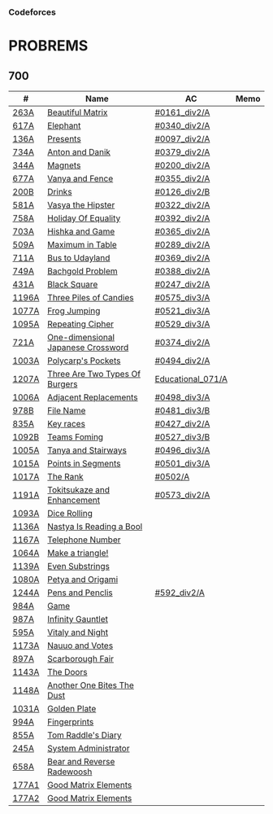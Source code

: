### Codeforces

# PROBREMS

## 700

| # | Name | AC | Memo |
| --- | --- | --- | --- |
| [263A](https://codeforces.com/problemset/problem/263/A) |[Beautiful Matrix](https://codeforces.com/problemset/problem/263/A) |[#0161_div2/A](https://github.com/takahironakamori/Codeforces/tree/master/Submissions/%230161_div2/A) ||
| [617A](https://codeforces.com/problemset/problem/617/A) |[Elephant](https://codeforces.com/problemset/problem/617/A) |[#0340_div2/A](https://github.com/takahironakamori/Codeforces/tree/master/Submissions/%230340_div2/A) | |
| [136A](https://codeforces.com/problemset/problem/136/A) |[Presents](https://codeforces.com/problemset/problem/136/A) |[#0097_div2/A](https://github.com/takahironakamori/Codeforces/tree/master/Submissions/%230097_div2/A) | |
| [734A](https://codeforces.com/problemset/problem/734/A) |[Anton and Danik](https://codeforces.com/problemset/problem/734/A) |[#0379_div2/A](https://github.com/takahironakamori/Codeforces/tree/master/Submissions/%230379_div2/A) | |
| [344A](https://codeforces.com/problemset/problem/344/A) |[Magnets](https://codeforces.com/problemset/problem/344/A) |[#0200_div2/A](https://github.com/takahironakamori/Codeforces/tree/master/Submissions/%230200_div2/A) | |
| [677A](https://codeforces.com/problemset/problem/677/A) |[Vanya and Fence](https://codeforces.com/problemset/problem/677/A) |[#0355_div2/A](https://github.com/takahironakamori/Codeforces/tree/master/Submissions/%230355_div2/A) | |
| [200B](https://codeforces.com/problemset/problem/200/B) |[Drinks](https://codeforces.com/problemset/problem/200/B) |[#0126_div2/B](https://github.com/takahironakamori/Codeforces/tree/master/Submissions/%230126_div2/B) | |
| [581A](https://codeforces.com/problemset/problem/581/A) |[Vasya the Hipster](https://codeforces.com/problemset/problem/581/A) |[#0322_div2/A](https://github.com/takahironakamori/Codeforces/tree/master/Submissions/%230322_div2/A) | |
| [758A](https://codeforces.com/problemset/problem/758/A) |[Holiday Of Equality](https://codeforces.com/problemset/problem/758/A) |[#0392_div2/A](https://github.com/takahironakamori/Codeforces/tree/master/Submissions/%230392_div2/A) | |
| [703A](https://codeforces.com/problemset/problem/703/A) |[Hishka and Game](https://codeforces.com/problemset/problem/703/A) |[#0365_div2/A](https://github.com/takahironakamori/Codeforces/tree/master/Submissions/%230365_div2/A) | |
| [509A](https://codeforces.com/problemset/problem/509/A) |[Maximum in Table](https://codeforces.com/problemset/problem/509/A) |[#0289_div2/A](https://github.com/takahironakamori/Codeforces/tree/master/Submissions/%230289_div2/A) | |
| [711A](https://codeforces.com/problemset/problem/711/A) |[Bus to Udayland](https://codeforces.com/problemset/problem/711/A) |[#0369_div2/A](https://github.com/takahironakamori/Codeforces/tree/master/Submissions/%230369_div2/A) | |
| [749A](https://codeforces.com/problemset/problem/749/A) |[Bachgold Problem](https://codeforces.com/problemset/problem/749/A) |[#0388_div2/A](https://github.com/takahironakamori/Codeforces/tree/master/Submissions/%230388_div2/A) | |
| [431A](https://codeforces.com/problemset/problem/431/A) |[Black Square](https://codeforces.com/problemset/problem/431/A) |[#0247_div2/A](https://github.com/takahironakamori/Codeforces/tree/master/Submissions/%230247_div2/A) | |
| [1196A](https://codeforces.com/problemset/problem/1196/A) |[Three Piles of Candies](https://codeforces.com/problemset/problem/1196/A) |[#0575_div3/A](https://github.com/takahironakamori/Codeforces/tree/master/Submissions/%230575_div3/A) | |
| [1077A](https://codeforces.com/problemset/problem/1077/A) |[Frog Jumping](https://codeforces.com/problemset/problem/1077/A) |[#0521_div3/A](https://github.com/takahironakamori/Codeforces/tree/master/Submissions/%230521_div3/A) | |
| [1095A](https://codeforces.com/problemset/problem/1095/A) |[Repeating Cipher](https://codeforces.com/problemset/problem/1095/A) |[#0529_div3/A](https://github.com/takahironakamori/Codeforces/tree/master/Submissions/%230529_div3/A) | |
| [721A](https://codeforces.com/problemset/problem/721/A) |[One-dimensional Japanese Crossword](https://codeforces.com/problemset/problem/721/A) |[#0374_div2/A](https://github.com/takahironakamori/Codeforces/tree/master/Submissions/%230374_div2/A) | |
| [1003A](https://codeforces.com/problemset/problem/1003/A) |[Polycarp's Pockets](https://codeforces.com/problemset/problem/1003/A) |[#0494_div2/A](https://github.com/takahironakamori/Codeforces/tree/master/Submissions/%230494_div3/A) | |
| [1207A](https://codeforces.com/problemset/problem/1207/A) |[Three Are Two Types Of Burgers](https://codeforces.com/problemset/problem/1207/A) |[Educational_071/A](https://github.com/takahironakamori/Codeforces/tree/master/Submissions/Educational_071/A) | |
| [1006A](https://codeforces.com/problemset/problem/1006/A) |[Adjacent Replacements](https://codeforces.com/problemset/problem/1006/A) |[#0498_div3/A](https://github.com/takahironakamori/Codeforces/tree/master/Submissions/%230498_div3/A) | |
| [978B](https://codeforces.com/problemset/problem/978/B) |[File Name](https://codeforces.com/problemset/problem/978/B) |[#0481_div3/B](https://github.com/takahironakamori/Codeforces/tree/master/Submissions/%230481_div3/B) | |
| [835A](https://codeforces.com/problemset/problem/835/A) |[Key races](https://codeforces.com/problemset/problem/835/A) |[#0427_div2/A](https://github.com/takahironakamori/Codeforces/tree/master/Submissions/%230427_div2/A) | |
| [1092B](https://codeforces.com/problemset/problem/1092/B) |[Teams Foming](https://codeforces.com/problemset/problem/1092/B) |[#0527_div3/B](https://github.com/takahironakamori/Codeforces/tree/master/Submissions/%230527_div3/B) | |
| [1005A](https://codeforces.com/problemset/problem/1005/A) |[Tanya and Stairways](https://codeforces.com/problemset/problem/1005/A) |[#0496_div3/A](https://github.com/takahironakamori/Codeforces/tree/master/Submissions/%230496_div3/A) | |
| [1015A](https://codeforces.com/problemset/problem/1015/A) |[Points in Segments](https://codeforces.com/problemset/problem/1015/A) |[#0501_div3/A](https://github.com/takahironakamori/Codeforces/tree/master/Submissions/%230501_div3/A) | |
| [1017A](https://codeforces.com/problemset/problem/1017/A) |[The Rank](https://codeforces.com/problemset/problem/1017/A) |[#0502/A](https://github.com/takahironakamori/Codeforces/tree/master/Submissions/%230502/A) | |
| [1191A](https://codeforces.com/problemset/problem/1191/A) |[Tokitsukaze and Enhancement](https://codeforces.com/problemset/problem/1191/A) |[#0573_div2/A](https://github.com/takahironakamori/Codeforces/tree/master/Submissions/%230573_div2/A) | |
| [1093A](https://codeforces.com/problemset/problem/1093/A) |[Dice Rolling](https://codeforces.com/problemset/problem/1093/A) | | |
| [1136A](https://codeforces.com/problemset/problem/1136/A) |[Nastya Is Reading a Bool](https://codeforces.com/problemset/problem/1136/A) | | |
| [1167A](https://codeforces.com/problemset/problem/1167/A) |[Telephone Number](https://codeforces.com/problemset/problem/1167/A) | | |
| [1064A](https://codeforces.com/problemset/problem/1064/A) |[Make a triangle!](https://codeforces.com/problemset/problem/1064/A) | | |
| [1139A](https://codeforces.com/problemset/problem/1139/A) |[Even Substrings](https://codeforces.com/problemset/problem/1139/A) | | |
| [1080A](https://codeforces.com/problemset/problem/1080/A) |[Petya and Origami](https://codeforces.com/problemset/problem/1080/A) | | |
| [1244A](https://codeforces.com/problemset/problem/1244/A) |[Pens and Penclis](https://codeforces.com/problemset/problem/1244/A) |[#592_div2/A](https://github.com/takahironakamori/Codeforces/tree/master/Submissions/%23592_div2/A)| |
| [984A](https://codeforces.com/problemset/problem/984/A) |[Game](https://codeforces.com/problemset/problem/984/A) | | |
| [987A](https://codeforces.com/problemset/problem/987/A) |[Infinity Gauntlet](https://codeforces.com/problemset/problem/987/A) | | |
| [595A](https://codeforces.com/problemset/problem/595/A) |[Vitaly and Night](https://codeforces.com/problemset/problem/595/A) | | |
| [1173A](https://codeforces.com/problemset/problem/1173/A) |[Nauuo and Votes](https://codeforces.com/problemset/problem/1173/A) | | |
| [897A](https://codeforces.com/problemset/problem/897/A) |[Scarborough Fair](https://codeforces.com/problemset/problem/897/A) | | |
| [1143A](https://codeforces.com/problemset/problem/1143/A) |[The Doors](https://codeforces.com/problemset/problem/1143/A) | | |
| [1148A](https://codeforces.com/problemset/problem/1148/A) |[Another One Bites The Dust](https://codeforces.com/problemset/problem/1148/A) | | |
| [1031A](https://codeforces.com/problemset/problem/1031/A) |[Golden Plate](https://codeforces.com/problemset/problem/1031/A) | | |
| [994A](https://codeforces.com/problemset/problem/994/A) |[Fingerprints](https://codeforces.com/problemset/problem/994/A) | | |
| [855A](https://codeforces.com/problemset/problem/855/A) |[Tom Raddle's Diary](https://codeforces.com/problemset/problem/855/A) | | |
| [245A](https://codeforces.com/problemset/problem/245/A) |[System Administrator](https://codeforces.com/problemset/problem/245/A) | | |
| [658A](https://codeforces.com/problemset/problem/658/A) |[Bear and Reverse Radewoosh](https://codeforces.com/problemset/problem/658/A) | | |
| [177A1](https://codeforces.com/problemset/problem/177/A1) |[Good Matrix Elements](https://codeforces.com/problemset/problem/177/A1) | | |
| [177A2](https://codeforces.com/problemset/problem/177/A2) |[Good Matrix Elements](https://codeforces.com/problemset/problem/177/A2) | | |
